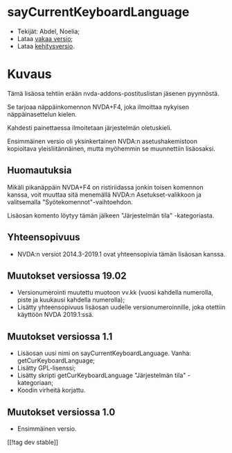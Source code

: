 # sayCurrentKeyboardLanguage #

* Tekijät: Abdel, Noelia;
* Lataa [vakaa versio][1];
* Lataa [kehitysversio][2].

# Kuvaus #

Tämä lisäosa tehtiin erään nvda-addons-postituslistan jäsenen pyynnöstä.

Se tarjoaa näppäinkomennon NVDA+F4, joka ilmoittaa nykyisen näppäinasettelun
kielen.

Kahdesti painettaessa ilmoitetaan järjestelmän oletuskieli.

Ensimmäinen versio oli yksinkertainen NVDA:n asetushakemistoon kopioitava
yleisliitännäinen, mutta myöhemmin se muunnettiin lisäosaksi.

## Huomautuksia ##

Mikäli pikanäppäin NVDA+F4 on ristiriidassa jonkin toisen komennon kanssa,
voit muuttaa sitä menemällä NVDA:n Asetukset-valikkoon ja valitsemalla
"Syötekomennot"-vaihtoehdon.

Lisäosan komento löytyy tämän jälkeen "Järjestelmän tila" -kategoriasta.

## Yhteensopivuus ##

* NVDA:n versiot 2014.3-2019.1 ovat yhteensopivia tämän lisäosan kanssa.

## Muutokset versiossa 19.02 ##

* Versionumerointi muutettu muotoon vv.kk (vuosi kahdella numerolla, piste
  ja kuukausi kahdella numerolla);
* Lisätty yhteensopivuus lisäosan uudelle versionumeroinnille, joka otettiin
  käyttöön NVDA 2019.1:ssä.

## Muutokset versiossa 1.1 ##

* Lisäosan uusi nimi on sayCurrentKeyboardLanguage. Vanha:
  getCurKeyboardLanguage;
* Lisätty GPL-lisenssi;
* Lisätty skripti getCurKeyboardLanguage "Järjestelmän tila" -kategoriaan;
* Koodin virheitä korjattu.

## Muutokset versiossa 1.0 ##

* Ensimmäinen versio.

[[!tag dev stable]]

[1]: https://addons.nvda-project.org/files/get.php?file=ckbl

[2]: https://addons.nvda-project.org/files/get.php?file=ckbl-dev
